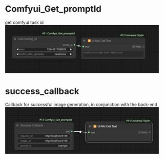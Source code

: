 # Comfyui_Get_promptId
get comfyui task id
![alt text](get_promptId.png)
# success_callback
Callback for successful image generation, in conjunction with the back-end
![alt text](success_callback.png)